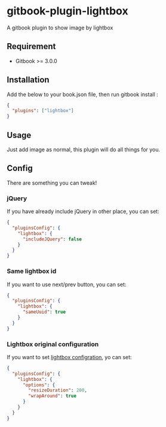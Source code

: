 # gitbook-plugin-lightbox
 A gitbook plugin to show image by lightbox








<extoc></extoc>

## Requirement
-  Gitbook >= 3.0.0

## Installation
Add the below to your book.json file, then run gitbook install :
```json
{
  "plugins": ["lightbox"]
}
```

## Usage
Just add image as normal, this plugin will do all things for you.

## Config
There are something you can tweak!

### jQuery
If you have already include jQuery in other place, you can set:
```json
{
  "pluginsConfig": {
    "lightbox": {
      "includeJQuery": false
    }
  }
}

```
### Same lightbox id
If you want to use next/prev button, you can set:
```json
{
  "pluginsConfig": {
    "lightbox": {
      "sameUuid": true
    }
  }
}
```

### Lightbox original configuration
If you want to set [lightbox configration](https://lokeshdhakar.com/projects/lightbox2/#options), yo can set:
```json
{
  "pluginsConfig": {
    "lightbox": {
      "options": {
        "resizeDuration": 200,
        "wrapAround": true
      }
    }
  }
}
```
